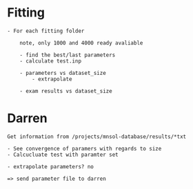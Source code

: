 
# Fitting

    - For each fitting folder

        note, only 1000 and 4000 ready avaliable

        - find the best/last parameters
        - calculate test.inp

        - parameters vs dataset_size
            - extrapolate

        - exam results vs dataset_size


# Darren

    Get information from /projects/mnsol-database/results/*txt

    - See convergence of paramers with regards to size
    - Calcucluate test with paramter set

    - extrapolate parameters? no

    => send parameter file to darren


